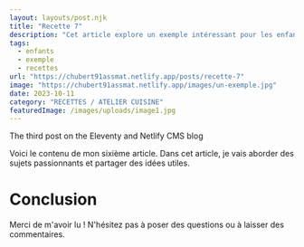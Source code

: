 ```yaml
---
layout: layouts/post.njk
title: "Recette 7"
description: "Cet article explore un exemple intéressant pour les enfants."
tags: 
  - enfants
  - exemple
  - recettes
url: "https://chubert91assmat.netlify.app/posts/recette-7"
image: "https://chubert91assmat.netlify.app/images/un-exemple.jpg"
date: 2023-10-11
category: "RECETTES / ATELIER CUISINE"
featuredImage: /images/uploads/image1.jpg
---
```



The third post on the Eleventy and Netlify CMS blog

Voici le contenu de mon sixième article. Dans cet article, je vais aborder des sujets passionnants et partager des idées utiles.

# Conclusion

Merci de m'avoir lu ! N'hésitez pas à poser des questions ou à laisser des commentaires.
